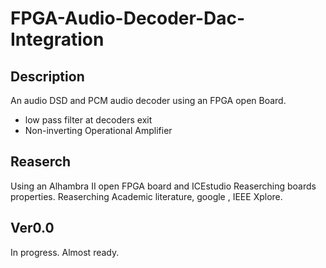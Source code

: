 # FPGA-Audio-Decoder-Dac-Integration
## Description
An audio DSD and PCM audio decoder using an FPGA open Board.
* low pass filter at decoders exit
* Non-inverting Operational Amplifier
## Reaserch 
Using an Alhambra II open FPGA board and ICEstudio Reaserching boards properties.
Reaserching Academic literature, google , IEEE Xplore.
## Ver0.0
In progress. Almost ready.
